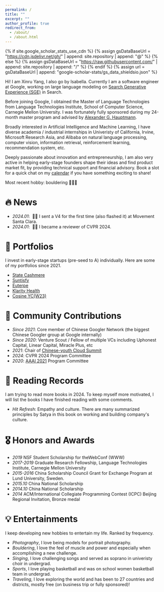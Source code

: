 ```yaml
---
permalink: /
title: ""
excerpt: ""
author_profile: true
redirect_from: 
  - /about/
  - /about.html
---
```


{% if site.google_scholar_stats_use_cdn %}
{% assign gsDataBaseUrl = "https://cdn.jsdelivr.net/gh/" | append: site.repository | append: "@" %}
{% else %}
{% assign gsDataBaseUrl = "https://raw.githubusercontent.com/" | append: site.repository | append: "/" %}
{% endif %}
{% assign url = gsDataBaseUrl | append: "google-scholar-stats/gs_data_shieldsio.json" %}

<span class='anchor' id='about-me'></span>

Hi! I am Xinru Yang, I also go by Isabella. Currently I am a software engineer at Google, working on large language modeling on <a href='https://labs.google/sge/'>Search Generative Experience (SGE)</a> in Search. 

Before joining Google, I obtained the Master of Language Technologies from Language Technologies Institute, School of Computer Science, Carnegie Mellon University. I was fortunately fully sponsored during my 24-month master program and advised by <a href='https://www.cs.cmu.edu/~alex/'>Alexander G. Hauptmann</a>.

Broadly interested in Artificial Intelligence and Machine Learning, I have diverse academia / industrial internships in Univeristy of California, Irvine, Microsoft Research Asia, and Alibaba on natural language processing, computer vision, information retrieval, reinforcement learning, recommendation system, etc.

Deeply passionate about innovation and entrepreneurship, I am also very active in helping early-stage founders shape their ideas and find product market fit, by providing technical support and financial advisory. Book a slot for a quick chat on my <a href='https://calendly.com/isabella-y/15min'>calendar</a> if you have something exciting to share!

Most recent hobby: bouldering 🧗🏻‍♀️


# 🔥 News
- *2024.01*: &nbsp;🎉🎉 I sent a V4 for the first time (also flashed it) at Movement Santa Clara. 
- *2024.01*: &nbsp;🎉🎉 I became a reviewer of CVPR 2024. 

# 🎯 Portfolios
I invest in early-stage startups (pre-seed to A) individually. Here are some of my portfolios since 2021.
- <a href='https://statecashmere.com/'>State Cashmere</a>
- <a href='https://www.suntisfy.com/'>Suntisfy</a>
- <a href='https://linktr.ee/euterpe_ipnft'>Euterpe</a>
- <a href='https://www.helloklarity.com/'>Klarity Health</a>
- <a href='https://cosine.sh/'>Cosine YC(W23)</a>

# 🌉 Community Contributions
- *Since 2021*: Core member of Chinese Googler Network (the biggest Chinese Googler group at Google internally)
- *Since 2020*: Venture Scout / Fellow of multiple VCs including Uphonest Capital, Linear Capital, Miracle Plus, etc
- *2021*: Chair of <a href='https://www.163.com/dy/article/GMOQU0DQ05524B9I.html'>Chinese-youth Cloud Summit</a>
- *2024*: CVPR 2024 Program Committee
- *2020*: <a href='https://aaai.org/conference/aaai/aaai-21/'>AAAI 2021</a> Program Committee

# 💬 Reading Records
I am trying to read more books in 2024. To keep myself more motivated, I will list the books I have finished reading with some comments.
- *Hit Refresh*: Empathy and culture. There are many summarized principles by Satya in this book on working and building company's culture.

# 🎖 Honors and Awards
- *2019* NSF Student Scholarship for theWebConf (WWW)
- *2017-2019* Graduate Research Fellowship, Language Technologies Institute, Carnegie Mellon University
- *2015-2016* China Scholarship Council Grant for Exchange Program at Lund University, Sweden.
- *2015.10* China National Scholarship
- *2014.10* China National Scholarship
- *2014* ACM/International Collegiate Programming Contest (ICPC) Beijing Regional Invitation, Bronze medal

# 💡 Entertainments
I keep developing new hobbies to entertain my life. Ranked by frequency.
- *Photography*, I love being models for portrait photography.
- *Bouldering*, I love the feel of muscle and power and especially when accomplishing a new challenge.
- *Singing*, I love challenging songs and served as soprano in univeristy choir in undergrad.
- *Sports*, I love playing basketball and was on school women basketball team in undergrad.
- *Traveling*, I love exploring the world and has been to 27 countries and districts, mostly free (on business trip or fully sponsored)!
